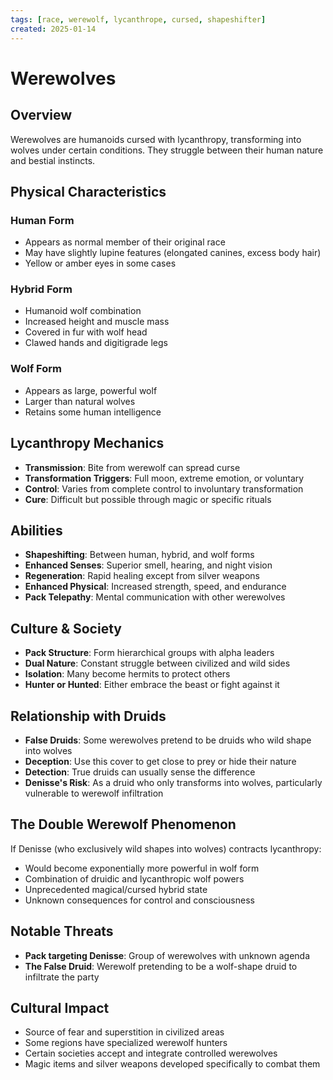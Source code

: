 ```yaml
---
tags: [race, werewolf, lycanthrope, cursed, shapeshifter]
created: 2025-01-14
---
```


# Werewolves

## Overview
Werewolves are humanoids cursed with lycanthropy, transforming into wolves under certain conditions. They struggle between their human nature and bestial instincts.

## Physical Characteristics
### Human Form
- Appears as normal member of their original race
- May have slightly lupine features (elongated canines, excess body hair)
- Yellow or amber eyes in some cases

### Hybrid Form
- Humanoid wolf combination
- Increased height and muscle mass
- Covered in fur with wolf head
- Clawed hands and digitigrade legs

### Wolf Form
- Appears as large, powerful wolf
- Larger than natural wolves
- Retains some human intelligence

## Lycanthropy Mechanics
- **Transmission**: Bite from werewolf can spread curse
- **Transformation Triggers**: Full moon, extreme emotion, or voluntary
- **Control**: Varies from complete control to involuntary transformation
- **Cure**: Difficult but possible through magic or specific rituals

## Abilities
- **Shapeshifting**: Between human, hybrid, and wolf forms
- **Enhanced Senses**: Superior smell, hearing, and night vision
- **Regeneration**: Rapid healing except from silver weapons
- **Enhanced Physical**: Increased strength, speed, and endurance
- **Pack Telepathy**: Mental communication with other werewolves

## Culture & Society
- **Pack Structure**: Form hierarchical groups with alpha leaders
- **Dual Nature**: Constant struggle between civilized and wild sides
- **Isolation**: Many become hermits to protect others
- **Hunter or Hunted**: Either embrace the beast or fight against it

## Relationship with Druids
- **False Druids**: Some werewolves pretend to be druids who wild shape into wolves
- **Deception**: Use this cover to get close to prey or hide their nature
- **Detection**: True druids can usually sense the difference
- **Denisse's Risk**: As a druid who only transforms into wolves, particularly vulnerable to werewolf infiltration

## The Double Werewolf Phenomenon
If Denisse (who exclusively wild shapes into wolves) contracts lycanthropy:
- Would become exponentially more powerful in wolf form
- Combination of druidic and lycanthropic wolf powers
- Unprecedented magical/cursed hybrid state
- Unknown consequences for control and consciousness

## Notable Threats
- **Pack targeting Denisse**: Group of werewolves with unknown agenda
- **The False Druid**: Werewolf pretending to be a wolf-shape druid to infiltrate the party

## Cultural Impact
- Source of fear and superstition in civilized areas
- Some regions have specialized werewolf hunters
- Certain societies accept and integrate controlled werewolves
- Magic items and silver weapons developed specifically to combat them